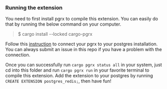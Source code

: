 ### Running the extension
You need to first install pgrx to compile this extension. You can easily do that by running the below command on your computer.
> $ cargo install --locked cargo-pgrx

Follow this [instruction](https://github.com/pgcentralfoundation/pgrx/blob/develop/cargo-pgrx/README.md#first-time-initialization) to connect your pgrx to your postgres installation. You can always submit an issue in this repo if you have a problem with the connection.

Once you can successfully run `cargo pgrx status all` in your system, just cd into this folder and run `cargo pgrx run` in your favorite terminal to compile this extension. Add the extension to your postgres by running `CREATE EXTENSION postgres_redis;`, then have fun!
